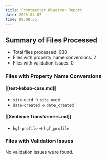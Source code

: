 ```yaml
---
title: Frontmatter Observer Report
date: 2025-04-07
time: 09:08:55
---
```


## Summary of Files Processed
- Total files processed: 938
- Files with property name conversions: 2
- Files with validation issues: 0

### Files with Property Name Conversions
#### [[test-kebab-case.md]]
- `site-uuid` → `site_uuid`
- `date-created` → `date_created`

#### [[Sentence Transformers.md]]
- `hgf-profile` → `hgf_profile`



### Files with Validation Issues
No validation issues were found.
